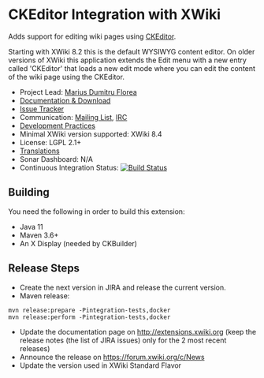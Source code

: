 # CKEditor Integration with XWiki

Adds support for editing wiki pages using [CKEditor](http://ckeditor.com/).

Starting with XWiki 8.2 this is the default WYSIWYG content editor. On older versions of XWiki this application extends the Edit menu with a new entry called 'CKEditor' that loads a new edit mode where you can edit the content of the wiki page using the CKEditor.

* Project Lead: [Marius Dumitru Florea](http://www.xwiki.org/xwiki/bin/view/XWiki/mflorea)
* [Documentation & Download](http://extensions.xwiki.org/xwiki/bin/view/Extension/CKEditor+Integration)
* [Issue Tracker](http://jira.xwiki.org/browse/CKEDITOR)
* Communication: [Mailing List](http://dev.xwiki.org/xwiki/bin/view/Community/MailingLists), [IRC]( http://dev.xwiki.org/xwiki/bin/view/Community/IRC)
* [Development Practices](http://dev.xwiki.org)
* Minimal XWiki version supported: XWiki 8.4
* License: LGPL 2.1+
* [Translations](http://l10n.xwiki.org/xwiki/bin/view/Contrib/CKEditorIntegration)
* Sonar Dashboard: N/A
* Continuous Integration Status: [![Build Status](http://ci.xwiki.org/job/XWiki%20Contrib/job/application-ckeditor/job/master/badge/icon)](http://ci.xwiki.org/view/Contrib/job/XWiki%20Contrib/job/application-ckeditor/job/master/)

## Building

You need the following in order to build this extension:
* Java 11
* Maven 3.6+
* An X Display (needed by CKBuilder)

## Release Steps

* Create the next version in JIRA and release the current version.
* Maven release:
```
mvn release:prepare -Pintegration-tests,docker
mvn release:perform -Pintegration-tests,docker
```
* Update the documentation page on http://extensions.xwiki.org (keep the release notes (the list of JIRA issues) only for the 2 most recent releases)
* Announce the release on https://forum.xwiki.org/c/News
* Update the version used in XWiki Standard Flavor
